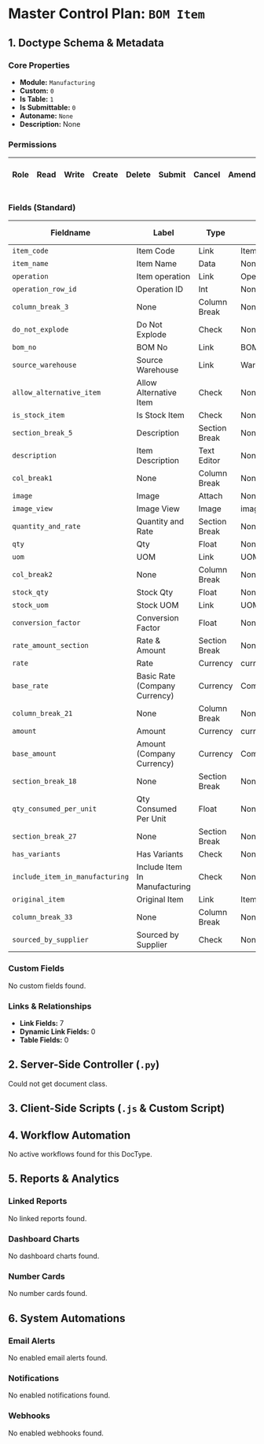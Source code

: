 # Master Control Plan: `BOM Item`

## 1. Doctype Schema & Metadata

### Core Properties
- **Module:** `Manufacturing`
- **Custom:** `0`
- **Is Table:** `1`
- **Is Submittable:** `0`
- **Autoname:** `None`
- **Description:** None

### Permissions
| Role | Read | Write | Create | Delete | Submit | Cancel | Amend | Report | Import | Export | Print | Email | Share | Set User Perms |
|---|---|---|---|---|---|---|---|---|---|---|---|---|---|---|


### Fields (Standard)
| Fieldname | Label | Type | Options | Required | Hidden | Read Only | Default | Description |
|---|---|---|---|---|---|---|---|---|
| `item_code` | Item Code | Link | Item | ✅ |  |  | None | None |
| `item_name` | Item Name | Data | None |  |  |  | None | None |
| `operation` | Item operation | Link | Operation |  |  |  | None | None |
| `operation_row_id` | Operation ID | Int | None |  |  |  | None | None |
| `column_break_3` | None | Column Break | None |  |  |  | None | None |
| `do_not_explode` | Do Not Explode | Check | None |  |  |  | 0 | None |
| `bom_no` | BOM No | Link | BOM |  |  |  | None | None |
| `source_warehouse` | Source Warehouse | Link | Warehouse |  |  |  | None | None |
| `allow_alternative_item` | Allow Alternative Item | Check | None |  |  |  | 0 | None |
| `is_stock_item` | Is Stock Item | Check | None |  |  | ✅ | 0 | None |
| `section_break_5` | Description | Section Break | None |  |  |  | None | None |
| `description` | Item Description | Text Editor | None |  |  |  | None | None |
| `col_break1` | None | Column Break | None |  |  |  | None | None |
| `image` | Image | Attach | None |  | ✅ |  | None | None |
| `image_view` | Image View | Image | image |  |  |  | None | None |
| `quantity_and_rate` | Quantity and Rate | Section Break | None |  |  |  | None | None |
| `qty` | Qty | Float | None | ✅ |  |  | None | None |
| `uom` | UOM | Link | UOM | ✅ |  |  | None | None |
| `col_break2` | None | Column Break | None |  |  |  | None | None |
| `stock_qty` | Stock Qty | Float | None |  |  | ✅ | None | None |
| `stock_uom` | Stock UOM | Link | UOM |  |  | ✅ | None | None |
| `conversion_factor` | Conversion Factor | Float | None |  |  |  | None | None |
| `rate_amount_section` | Rate & Amount | Section Break | None |  |  |  | None | None |
| `rate` | Rate | Currency | currency | ✅ |  |  | None | None |
| `base_rate` | Basic Rate (Company Currency) | Currency | Company:company:default_currency |  |  | ✅ | None | None |
| `column_break_21` | None | Column Break | None |  |  |  | None | None |
| `amount` | Amount | Currency | currency |  |  | ✅ | None | None |
| `base_amount` | Amount (Company Currency) | Currency | Company:company:default_currency |  |  | ✅ | None | None |
| `section_break_18` | None | Section Break | None |  |  |  | None | None |
| `qty_consumed_per_unit` | Qty Consumed Per Unit | Float | None |  | ✅ | ✅ | None | None |
| `section_break_27` | None | Section Break | None |  |  |  | None | None |
| `has_variants` | Has Variants | Check | None |  |  | ✅ | 0 | None |
| `include_item_in_manufacturing` | Include Item In Manufacturing | Check | None |  |  |  | 0 | None |
| `original_item` | Original Item | Link | Item |  | ✅ | ✅ | None | None |
| `column_break_33` | None | Column Break | None |  |  |  | None | None |
| `sourced_by_supplier` | Sourced by Supplier | Check | None |  |  |  | 0 | None |


### Custom Fields
No custom fields found.


### Links & Relationships
- **Link Fields:** 7
- **Dynamic Link Fields:** 0
- **Table Fields:** 0

## 2. Server-Side Controller (`.py`)
Could not get document class.


## 3. Client-Side Scripts (`.js` & Custom Script)




## 4. Workflow Automation
No active workflows found for this DocType.


## 5. Reports & Analytics
### Linked Reports
No linked reports found.


### Dashboard Charts
No dashboard charts found.


### Number Cards
No number cards found.


## 6. System Automations
### Email Alerts
No enabled email alerts found.


### Notifications
No enabled notifications found.


### Webhooks
No enabled webhooks found.
